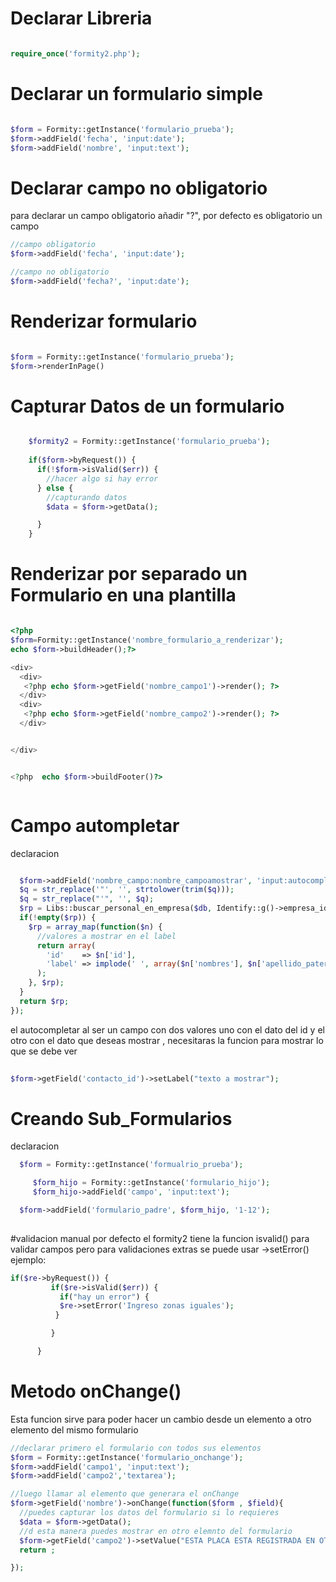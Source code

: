 # Declarar Libreria

```php

require_once('formity2.php');

```
# Declarar un formulario simple


```php

$form = Formity::getInstance('formulario_prueba');
$form->addField('fecha', 'input:date');
$form->addField('nombre', 'input:text');

```
# Declarar campo no obligatorio

para declarar un campo obligatorio añadir "?",
por defecto es obligatorio un campo


```php
//campo obligatorio
$form->addField('fecha', 'input:date');

//campo no obligatorio
$form->addField('fecha?', 'input:date');

```




# Renderizar formulario

```php

$form = Formity::getInstance('formulario_prueba');
$form->renderInPage()


```

# Capturar Datos de un formulario

```php

    $formity2 = Formity::getInstance('formulario_prueba');
    
    if($form->byRequest()) {
      if(!$form->isValid($err)) {
        //hacer algo si hay error
      } else {
      	//capturando datos
        $data = $form->getData();

      }
    }

```

# Renderizar por separado un Formulario en una plantilla

```php 

<?php
$form=Formity::getInstance('nombre_formulario_a_renderizar');
echo $form->buildHeader();?>

<div>
  <div>
   <?php echo $form->getField('nombre_campo1')->render(); ?> 
  </div>
  <div>
   <?php echo $form->getField('nombre_campo2')->render(); ?> 
  </div>


</div>


<?php  echo $form->buildFooter()?>



```

# Campo autompletar
  declaracion
```php

  $form->addField('nombre_campo:nombre_campoamostrar', 'input:autocomplete')->setSize(6)->setOptions(function($form, $field, $q) use($db) {
  $q = str_replace('"', '', strtolower(trim($q)));
  $q = str_replace("'", '', $q);
  $rp = Libs::buscar_personal_en_empresa($db, Identify::g()->empresa_id, $q); //esta funcion debes cambiar segun lo que necesites
  if(!empty($rp)) {
    $rp = array_map(function($n) {
      //valores a mostrar en el label
      return array(
        'id'    => $n['id'],
        'label' => implode(' ', array($n['nombres'], $n['apellido_paterno'], $n['apellido_materno'])),
      );
    }, $rp);
  }
  return $rp;
});


```
el autocompletar al ser un campo con dos valores uno con el dato del id y el otro con el dato
que deseas mostrar , necesitaras la funcion para mostrar lo que se debe ver
```php
 
$form->getField('contacto_id')->setLabel("texto a mostrar");


```

#  Creando Sub_Formularios
declaracion
```php
  $form = Formity::getInstance('formualrio_prueba');

     $form_hijo = Formity::getInstance('formulario_hijo');
     $form_hijo->addField('campo', 'input:text');

  $form->addField('formulario_padre', $form_hijo, '1-12');
  
```

#validacion manual 
por defecto el formity2 tiene  la funcion isvalid() 
para validar campos pero para validaciones extras
se puede usar ->setError()
ejemplo:
```php
if($re->byRequest()) {
         if($re->isValid($err)) {
           if("hay un error") {
           $re->setError('Ingreso zonas iguales');
          }

         }

      } 

```


# Metodo onChange()
Esta funcion sirve para poder hacer un cambio desde un elemento a otro  elemento
del mismo formulario 
```php
//declarar primero el formulario con todos sus elementos
$form = Formity::getInstance('formulario_onchange');
$form->addField('campo1', 'input:text');
$form->addField('campo2','textarea');

//luego llamar al elemento que generara el onChange
$form->getField('nombre')->onChange(function($form , $field){
  //puedes capturar los datos del formulario si lo requieres
  $data = $form->getData();
  //d esta manera puedes mostrar en otro elemnto del formulario
  $form->getField('campo2')->setValue("ESTA PLACA ESTA REGISTRADA EN OTRA EMPRESA");
  return ;

});


```



